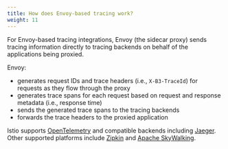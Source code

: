 ```yaml
---
title: How does Envoy-based tracing work?
weight: 11
---
```


For Envoy-based tracing integrations, Envoy (the sidecar proxy) sends tracing information directly to tracing backends on behalf of the applications being proxied.

Envoy:

- generates request IDs and trace headers (i.e., `X-B3-TraceId`) for requests as they flow through the proxy
- generates trace spans for each request based on request and response metadata (i.e., response time)
- sends the generated trace spans to the tracing backends
- forwards the trace headers to the proxied application

Istio supports [OpenTelemetry](/docs/tasks/observability/distributed-tracing/opentelemetry/) and compatible backends including [Jaeger](/docs/tasks/observability/distributed-tracing/jaeger/). Other supported platforms include [Zipkin](/docs/tasks/observability/distributed-tracing/zipkin/) and [Apache SkyWalking](/docs/tasks/observability/distributed-tracing/skywalking/).
